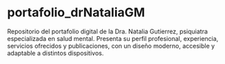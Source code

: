 # portafolio_drNataliaGM
Repositorio del portafolio digital de la Dra. Natalia Gutierrez, psiquiatra especializada en salud mental. Presenta su perfil profesional, experiencia, servicios ofrecidos y publicaciones, con un diseño moderno, accesible y adaptable a distintos dispositivos.
